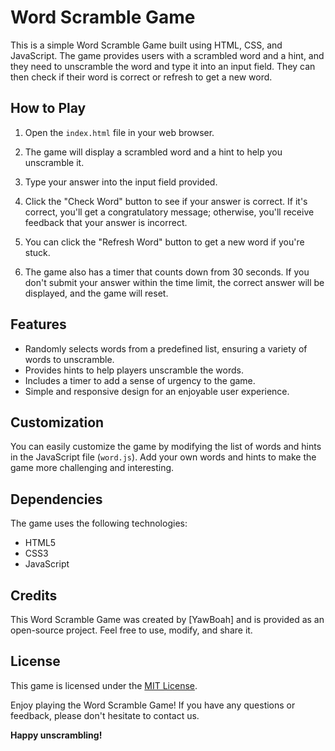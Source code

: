 # Word Scramble Game

This is a simple Word Scramble Game built using HTML, CSS, and JavaScript. The game provides users with a scrambled word and a hint, and they need to unscramble the word and type it into an input field. They can then check if their word is correct or refresh to get a new word.

## How to Play

1. Open the `index.html` file in your web browser.

2. The game will display a scrambled word and a hint to help you unscramble it.

3. Type your answer into the input field provided.

4. Click the "Check Word" button to see if your answer is correct. If it's correct, you'll get a congratulatory message; otherwise, you'll receive feedback that your answer is incorrect.

5. You can click the "Refresh Word" button to get a new word if you're stuck.

6. The game also has a timer that counts down from 30 seconds. If you don't submit your answer within the time limit, the correct answer will be displayed, and the game will reset.

## Features

- Randomly selects words from a predefined list, ensuring a variety of words to unscramble.
- Provides hints to help players unscramble the words.
- Includes a timer to add a sense of urgency to the game.
- Simple and responsive design for an enjoyable user experience.

## Customization

You can easily customize the game by modifying the list of words and hints in the JavaScript file (`word.js`). Add your own words and hints to make the game more challenging and interesting.

## Dependencies

The game uses the following technologies:

- HTML5
- CSS3
- JavaScript

## Credits

This Word Scramble Game was created by [YawBoah] and is provided as an open-source project. Feel free to use, modify, and share it.

## License

This game is licensed under the [MIT License](LICENSE).

Enjoy playing the Word Scramble Game! If you have any questions or feedback, please don't hesitate to contact us.

**Happy unscrambling!**
